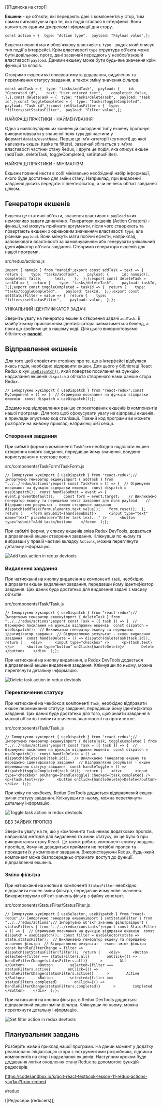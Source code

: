 
[[Підписка на стор]]

**Екшени** - це об'єкти, які передають дані з компонентів у стор, тим самим сигналізуючи про те, яка подія сталася в інтерфейсі. Вони являються єдиним джерелом інформації для стору.

```
const action = {  type: "Action type",  payload: "Payload value",};
```

Екшени повинні мати обов'язкову властивість `type` - рядок який описує тип події в інтерфейсі. Крім властивості `type` структура об'єкта може бути довільною, проте, дані зазвичай передають у необов'язковій властивості `payload`. Даними екшену може бути будь-яке значення крім функцій та класів.

Створимо екшени які описуватимуть додавання, видалення та перемикання статусу завдання, а також зміну значення фільтра.

```
const addTask = {  type: "tasks/addTask",  payload: {    id: "Generated id",    text: "User entered text",    completed: false,  },};const deleteTask = {  type: "tasks/deleteTask",  payload: "Task id",};const toggleCompleted = {  type: "tasks/toggleCompleted",  payload: "Task id",};const setStatusFilter = {  type: "filters/setStatusFilter",  payload: "Filter value",};
```

НАЙКРАЩІ ПРАКТИКИ - НАЙМЕНУВАННЯ

Одна з найпопулярніших конвенцій складання типу екшену пропонує використовувати у значенні поля `type` дві частини у форматі `domain/eventName`. Перше це ім'я категорії (сутності) до якої належить екшен (tasks та filters), зазвичай збігається з ім'ям властивості частини стану Redux, і друге це подія, яка описує екшен (addTask, deleteTask, toggleCompleted, setStatusFilter).

НАЙКРАЩІ ПРАКТИКИ - МІНІМАЛІЗМ

Екшени повинні нести в собі мінімально необхідний набір інформації, якого буде достатньо для зміни стану. Наприклад, при видаленні завдання досить передати її ідентифікатор, а чи не весь об'єкт завдання цілком.

## Генератори екшенів[​](https://textbook.edu.goit.global/react-zr7b4k/v1/uk/docs/lesson-11/actions#%D0%B3%D0%B5%D0%BD%D0%B5%D1%80%D0%B0%D1%82%D0%BE%D1%80%D0%B8-%D0%B5%D0%BA%D1%88%D0%B5%D0%BD%D1%96%D0%B2 "Пряме посилання на цей заголовок")

Екшени це статичні об'єкти, значення властивості `payload` яких неможливо задати динамічно. Генератори екшенів (Action Creators) - функції, які можуть приймати аргументи, після чого створюють та повертають екшени з однаковим значенням властивості `type`, але різними `payload`. Вони можуть мати побічні ефекти, наприклад, заповнювати властивості за замовчуванням або генерувати унікальний ідентифікатор об'єкта завдання. Створимо генератори екшенів для нашої програми.

src/redux/actions.js

```
import { nanoid } from "nanoid";export const addTask = text => {  return {    type: "tasks/addTask",    payload: {      id: nanoid(),      completed: false,      text,    },  };};export const deleteTask = taskId => {  return {    type: "tasks/deleteTask",    payload: taskId,  };};export const toggleCompleted = taskId => {  return {    type: "tasks/toggleCompleted",    payload: taskId,  };};export const setStatusFilter = value => {  return {    type: "filters/setStatusFilter",    payload: value,  };};
```

УНІКАЛЬНИЙ ІДЕНТИФІКАТОР ЗАДАЧІ

Зверніть увагу на генератор екшенів створення задачі `addTask`. В майбутньому присвоєнням ідентифікатора займатиметься бекенд, а поки що зробимо це в нашому коді. Для цього використовуємо бібліотеку [**nanoid**](https://www.npmjs.com/package/nanoid).

## Відправлення екшенів[​](https://textbook.edu.goit.global/react-zr7b4k/v1/uk/docs/lesson-11/actions#%D0%B2%D1%96%D0%B4%D0%BF%D1%80%D0%B0%D0%B2%D0%BB%D0%B5%D0%BD%D0%BD%D1%8F-%D0%B5%D0%BA%D1%88%D0%B5%D0%BD%D1%96%D0%B2 "Пряме посилання на цей заголовок")

Для того щоб сповістити сторінку про те, що в інтерфейсі відбулася якась подія, необхідно відправити екшен. Для цього у бібліотеці React Redux є хук [`useDispatch()`](https://react-redux.js.org/api/hooks#usedispatch), який повертає посилання на функцію надсилання екшенів `dispatch` з об'єкта створеного нами раніше стора Redux.

```
// Імпортуємо хукimport { useDispatch } from "react-redux";const MyComponent = () => {  // Отримуємо посилання на функцію відправки екшенів  const dispatch = useDispatch();};
```

Додамо код відправлення раніше спроектованих екшенів із компонентів нашої програми. Для того щоб сфокусувати увагу на відправці екшенів, в приклади опустимо код стилізації. Повний код програми ви можете розібрати на живому прикладі наприкінці цієї секції.

### Створення завдання[​](https://textbook.edu.goit.global/react-zr7b4k/v1/uk/docs/lesson-11/actions#%D1%81%D1%82%D0%B2%D0%BE%D1%80%D0%B5%D0%BD%D0%BD%D1%8F-%D0%B7%D0%B0%D0%B2%D0%B4%D0%B0%D0%BD%D0%BD%D1%8F "Пряме посилання на цей заголовок")

При сабміті форми в компоненті `TaskForm` необхідно надіслати екшен створення нового завдання, передавши йому значення, введене користувачем у текстове поле.

src/components/TaskForm/TaskForm.js

```
// Імпортуємо хукimport { useDispatch } from "react-redux";// Імпортуємо генератор екшенуimport { addTask } from "../../redux/actions";export const TaskForm = () => {  // Отримуємо посилання на функцію відправки екшенів  const dispatch = useDispatch();  const handleSubmit = event => {    event.preventDefault();    const form = event.target;    // Викликаємо генератор екшену та передаємо текст завдання для поля payload    // Відправляємо результат – екшен створення завдання    dispatch(addTask(form.elements.text.value));    form.reset();  };  return (    <form onSubmit={handleSubmit}>      <input type="text" name="text" placeholder="Enter task text..." />      <button type="submit">Add task</button>    </form>  );};
```

При сабміті форми, у списку екшенів зліва Redux DevTools, додається відправлений екшен створення завдання. Клікнувши по ньому та вибравши у правій частині вкладку `Actions`, можна переглянути детальну інформацію.

![Add task action in redux devtools](https://textbook.edu.goit.global/react-zr7b4k/v1/uk/img/lesson-11/add-task-action.png)

### Видалення завдання[​](https://textbook.edu.goit.global/react-zr7b4k/v1/uk/docs/lesson-11/actions#%D0%B2%D0%B8%D0%B4%D0%B0%D0%BB%D0%B5%D0%BD%D0%BD%D1%8F-%D0%B7%D0%B0%D0%B2%D0%B4%D0%B0%D0%BD%D0%BD%D1%8F "Пряме посилання на цей заголовок")

При натисканні на кнопку видалення в компоненті `Task`, необхідно відправити екшен видалення завдання, передавши йому ідентифікатор завдання. Цих даних буде достатньо для видалення задачі з масиву об'єктів.

src/components/Task/Task.js

```
// Імпортуємо хукimport { useDispatch } from "react-redux";// Імпортуємо генератор екшенуimport { deleteTask } from "../../redux/actions";export const Task = ({ task }) => {  // Отримуємо посилання на функцію відправки екшенів  const dispatch = useDispatch();  // Викликаємо генератор екшену та передаємо ідентифікатор завдання  // Відправляємо результат - екшен видалення завдання  const handleDelete = () => dispatch(deleteTask(task.id));  return (    <div>      <input type="checkbox" />      <p>{task.text}</p>      <button type="button" onClick={handleDelete}>        Delete      </button>    </div>  );};
```

При натисканні на кнопку видалення, в Redux DevTools додається відправлений екшен видалення завдання. Клікнувши по ньому, можна переглянути детальну інформацію.

![Delete task action in redux devtools](https://textbook.edu.goit.global/react-zr7b4k/v1/uk/img/lesson-11/delete-task-action.png)

### Переключення статусу[​](https://textbook.edu.goit.global/react-zr7b4k/v1/uk/docs/lesson-11/actions#%D0%BF%D0%B5%D1%80%D0%B5%D0%BA%D0%BB%D1%8E%D1%87%D0%B5%D0%BD%D0%BD%D1%8F-%D1%81%D1%82%D0%B0%D1%82%D1%83%D1%81%D1%83 "Пряме посилання на цей заголовок")

При натисканні на чекбокс в компоненті `Task`, необхідно відправити екшен перемикання статусу завдання, передавши йому ідентифікатор завдання. Цих даних буде достатньо для того, щоб знайти завдання в масиві об'єктів і змінити значення властивості на протилежне.

src/components/Task/Task.js

```
// Імпортуємо хукimport { useDispatch } from "react-redux";// Імпортуємо генератор екшенуimport { deleteTask, toggleCompleted } from "../../redux/actions";export const Task = ({ task }) => {  // Отримуємо посилання на функцію відправки екшенів  const dispatch = useDispatch();  const handleDelete = () => dispatch(deleteTask(task.id));  // Викликаємо генератор екшену та передаємо ідентифікатор завдання  // Відправляємо результат - екшен перемикання статусу завдання  const handleToggle = () => dispatch(toggleCompleted(task.id));  return (    <div>      <input type="checkbox" onChange={handleToggle} checked={task.completed} />      <p>{task.text}</p>      <button onClick={handleDelete}>Delete</button>    </div>  );};
```

При кліку по чекбоксу, Redux DevTools додається відправлений екшен зміни статусу завдання. Клікнувши по ньому, можна переглянути детальну інформацію.

![Toggle task action in redux devtools](https://textbook.edu.goit.global/react-zr7b4k/v1/uk/img/lesson-11/toggle-task-action.png)

БЕЗ ЗАЙВИХ ПРОПСІВ

Зверніть увагу на те, що у компонента `Task` немає додаткових пропсів, наприклад методів для видалення та зміни статусу, як це було б при використання стану React. Це також робить компонент списку завдань простіше, йому не доводиться приймати не потрібні пропси та прокидати їх у компонент завдання. Використовуючи Redux, будь-який компонент може безпосередньо отримати доступ до функції. відправлення екшенів.

### Зміна фільтра[​](https://textbook.edu.goit.global/react-zr7b4k/v1/uk/docs/lesson-11/actions#%D0%B7%D0%BC%D1%96%D0%BD%D0%B0-%D1%84%D1%96%D0%BB%D1%8C%D1%82%D1%80%D0%B0 "Пряме посилання на цей заголовок")

При натисканні на кнопки в компоненті `StatusFilter` необхідно відправити екшен зміни фільтра, передавши йому нове значення. Використовуємо об'єкт значень фільтр з файлу констант.

src/components/StatusFilter/StatusFilter.js

```
// Імпортуємо хукimport { useSelector, useDispatch } from "react-redux";// Імпортуємо генератор екшенуimport { setStatusFilter } from "../../redux/actions";// Імпортуємо об'єкт значень фільтраimport { statusFilters } from "../../redux/constants";export const StatusFilter = () => {  // Отримуємо посилання на функцію відправки екшенів  const dispatch = useDispatch();  const filter = useSelector(state => state.statusFilter);  // Викликаємо генератор екшену та передаємо значення фільтра  // Відправляємо результат - екшен зміни фільтра  const handleFilterChange = filter => dispatch(setStatusFilter(filter));  return (    <div>      <Button        selected={filter === statusFilters.all}        onClick={() => handleFilterChange(statusFilters.all)}      >        All      </Button>      <Button        selected={filter === statusFilters.active}        onClick={() => handleFilterChange(statusFilters.active)}      >        Active      </Button>      <Button        selected={filter === statusFilters.completed}        onClick={() => handleFilterChange(statusFilters.completed)}      >        Completed      </Button>    </div>  );};
```

При натисканні на кнопки фільтра, в Redux DevTools додається відправлений екшен зміни фільтра. Клікнувши по ньому, можна переглянути детальну інформацію.

![Set filter action in redux devtools](https://textbook.edu.goit.global/react-zr7b4k/v1/uk/img/lesson-11/filter-task-action.png)

## Планувальник завдань[​](https://textbook.edu.goit.global/react-zr7b4k/v1/uk/docs/lesson-11/actions#%D0%BF%D0%BB%D0%B0%D0%BD%D1%83%D0%B2%D0%B0%D0%BB%D1%8C%D0%BD%D0%B8%D0%BA-%D0%B7%D0%B0%D0%B2%D0%B4%D0%B0%D0%BD%D1%8C "Пряме посилання на цей заголовок")

Розберіть живий приклад нашої програми. На даний момент у додатку реалізовано ініціалізацію стора з інструментами розробника, підписка компонентів на стор і надсилання екшенів. Наступним кроком буде додавання логіки оновлення стану Redux за допомогою функцій-редюсерів.

https://codesandbox.io/s/goit-react-textbook-lesson-11-redux-actions-ysg1xq?from-embed


#redux 

[[Редюсери (reducers)]]